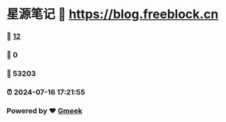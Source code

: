 # 星源笔记 :link: https://blog.freeblock.cn 
### :page_facing_up: [12](https://blog.freeblock.cn/tag.html) 
### :speech_balloon: 0 
### :hibiscus: 53203 
### :alarm_clock: 2024-07-16 17:21:55 
### Powered by :heart: [Gmeek](https://github.com/Meekdai/Gmeek)
